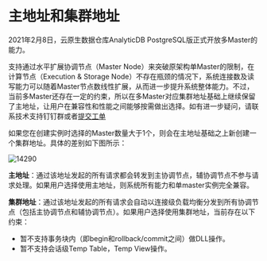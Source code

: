 # 主地址和集群地址

2021年2月8日，云原生数据仓库AnalyticDB PostgreSQL版正式开放多Master的能力。

支持通过水平扩展协调节点（Master Node）来突破原架构单Master的限制，在计算节点（Execution & Storage Node）不存在瓶颈的情况下，系统连接数及读写能力可以随着Master节点数线性扩展，从而进一步提升系统整体能力。不过，当前多Master还存在一定的约束，所以在多Master对应集群地址基础上继续保留了主地址，让用户在兼容性和性能之间能够按需做出选择。如有进一步疑问，请联系技术支持钉钉群或者[提交工单](https://workorder.console.aliyun.com/console.htm#/ticket/add?productCode=gpdb)

如果您在创建实例时选择的Master数量大于1个，则会在主地址基础之上新创建一个集群地址。具体的差别如下图所示：

![14290](https://static-aliyun-doc.oss-accelerate.aliyuncs.com/assets/img/zh-CN/9941604161/p241562.png)

**主地址**：通过该地址发起的所有请求都会转发到主协调节点，辅协调节点不参与请求处理。如果用户选择使用主地址，则系统所有能力和单master实例完全兼容。

**集群地址**：通过该地址发起的所有请求会自动以连接级负载均衡分发到所有协调节点（包括主协调节点和辅协调节点）。如果用户选择使用集群地址，当前存在以下约束：

-   暂不支持事务块内（即begin和rollback/commit之间）做DLL操作。
-   暂不支持会话级Temp Table，Temp View操作。

